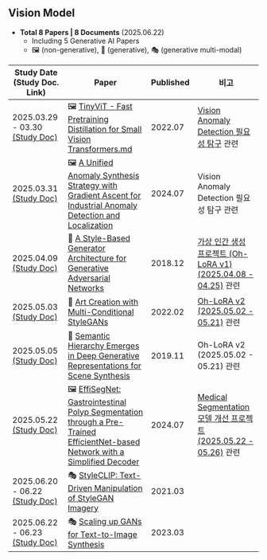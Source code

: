 ## Vision Model

* **Total 8 Papers | 8 Documents** (2025.06.22)
  * Including 5 Generative AI Papers
  * 🖼 (non-generative), 🎨 (generative), 🎭 (generative multi-modal)

| Study Date<br>(Study Doc. Link)                                                                                                                                                                         | Paper                                                                                                                                                               | Published | 비고                                                                                                                                                 |
|---------------------------------------------------------------------------------------------------------------------------------------------------------------------------------------------------------|---------------------------------------------------------------------------------------------------------------------------------------------------------------------|-----------|----------------------------------------------------------------------------------------------------------------------------------------------------|
| 2025.03.29 - 03.30 [(Study Doc)](../Vision%20Model/%5B2025.03.29%5D%20TinyViT%20-%20Fast%20Pretraining%20Distillation%20for%20Small%20Vision%20Transformers.md)                                         | 🖼 [TinyViT - Fast Pretraining Distillation for Small Vision Transformers.md](https://arxiv.org/pdf/2207.10666v1)                                                   | 2022.07   | [Vision Anomaly Detection 필요성 탐구](../../Image%20Processing/Special_Vision_Anomaly_Detection_필요성.md) 관련                                             |
| 2025.03.31 [(Study Doc)](../Vision%20Model/%5B2025.03.31%5D%20A%20Unified%20Anomaly%20Synthesis%20Strategy%20with%20Gradient%20Ascent%20for%20Industrial%20Anomaly%20Detection%20and%20Localization.md) | 🖼 [A Unified Anomaly Synthesis Strategy with Gradient Ascent for Industrial Anomaly Detection and Localization](https://arxiv.org/pdf/2407.09359v1)                | 2024.07   | Vision Anomaly Detection 필요성 탐구 관련                                                                                                                 |
| 2025.04.09 [(Study Doc)](%5B2025.04.09%5D%20A%20Style-Based%20Generator%20Architecture%20for%20Generative%20Adversarial%20Networks.md)                                                                  | 🎨 [A Style-Based Generator Architecture for Generative Adversarial Networks](https://arxiv.org/pdf/1812.04948)                                                     | 2018.12   | [가상 인간 생성 프로젝트 (Oh-LoRA v1) (2025.04.08 - 04.25)](https://github.com/WannaBeSuperteur/AI_Projects/tree/main/2025_04_08_OhLoRA) 관련                  |
| 2025.05.03 [(Study Doc)](%5B2025.05.03%5D%20Art%20Creation%20with%20Multi-Conditional%20StyleGANs.md)                                                                                                   | 🎨 [Art Creation with Multi-Conditional StyleGANs](https://arxiv.org/pdf/2202.11777)                                                                                | 2022.02   | [Oh-LoRA v2 (2025.05.02 - 05.21)](https://github.com/WannaBeSuperteur/AI_Projects/tree/main/2025_05_02_OhLoRA_v2) 관련                               |
| 2025.05.05 [(Study Doc)](%5B2025.05.05%5D%20Semantic%20Hierarchy%20Emerges%20in%20Deep%20Generative%20Representations%20for%20Scene%20Synthesis.md)                                                     | 🎨 [Semantic Hierarchy Emerges in Deep Generative Representations for Scene Synthesis](https://arxiv.org/pdf/1911.09267)                                            | 2019.11   | Oh-LoRA v2 (2025.05.02 - 05.21) 관련                                                                                                                 |
| 2025.05.22 [(Study Doc)](%5B2025.05.22%5D%20EffiSegNet%20-%20Gastrointestinal%20Polyp%20Segmentation%20through%20a%20Pre-Trained%20EfficientNet-based%20Network%20with%20a%20Simplified%20Decoder.md)   | 🖼 [EffiSegNet: Gastrointestinal Polyp Segmentation through a Pre-Trained EfficientNet-based Network with a Simplified Decoder](https://arxiv.org/pdf/2407.16298v1) | 2024.07   | [Medical Segmentation 모델 개선 프로젝트 (2025.05.22 - 05.26)](https://github.com/WannaBeSuperteur/AI_Projects/tree/main/2025_05_22_Improve_EffiSegNet) 관련 | 
| 2025.06.20 - 06.22 [(Study Doc)](%5B2025.06.20%5D%20StyleCLIP%20-%20Text-Driven%20Manipulation%20of%20StyleGAN%20Imagery.md)                                                                            | 🎭 [StyleCLIP: Text-Driven Manipulation of StyleGAN Imagery](https://arxiv.org/pdf/2103.17249)                                                                      | 2021.03   |                                                                                                                                                    |
| 2025.06.22 - 06.23 [(Study Doc)](%5B2025.06.22%5D%20Scaling%20up%20GANs%20for%20Text-to-Image%20Synthesis.md)                                                                                           | 🎭 [Scaling up GANs for Text-to-Image Synthesis](https://arxiv.org/pdf/2303.05511)                                                                                  | 2023.03   |                                                                                                                                                    |